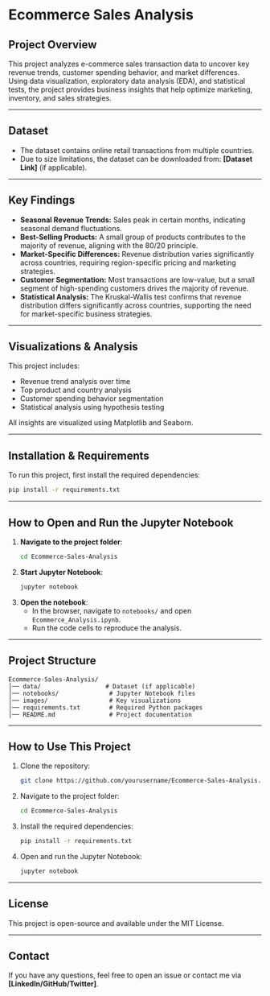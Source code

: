 # Ecommerce Sales Analysis

## **Project Overview**
This project analyzes e-commerce sales transaction data to uncover key revenue trends, customer spending behavior, and market differences.  
Using data visualization, exploratory data analysis (EDA), and statistical tests, the project provides business insights that help optimize marketing, inventory, and sales strategies.

---

## **Dataset**
- The dataset contains online retail transactions from multiple countries.
- Due to size limitations, the dataset can be downloaded from: **[Dataset Link]** (if applicable).

---

## **Key Findings**
- **Seasonal Revenue Trends:** Sales peak in certain months, indicating seasonal demand fluctuations.
- **Best-Selling Products:** A small group of products contributes to the majority of revenue, aligning with the 80/20 principle.
- **Market-Specific Differences:** Revenue distribution varies significantly across countries, requiring region-specific pricing and marketing strategies.
- **Customer Segmentation:** Most transactions are low-value, but a small segment of high-spending customers drives the majority of revenue.
- **Statistical Analysis:** The Kruskal-Wallis test confirms that revenue distribution differs significantly across countries, supporting the need for market-specific business strategies.

---

## **Visualizations & Analysis**
This project includes:
- Revenue trend analysis over time
- Top product and country analysis
- Customer spending behavior segmentation
- Statistical analysis using hypothesis testing

All insights are visualized using Matplotlib and Seaborn.

---

## **Installation & Requirements**
To run this project, first install the required dependencies:

```sh
pip install -r requirements.txt
```

---

## **How to Open and Run the Jupyter Notebook**
1. **Navigate to the project folder**:
   ```sh
   cd Ecommerce-Sales-Analysis
   ```
2. **Start Jupyter Notebook**:
   ```sh
   jupyter notebook
   ```
3. **Open the notebook**:
   - In the browser, navigate to `notebooks/` and open `Ecommerce_Analysis.ipynb`.
   - Run the code cells to reproduce the analysis.

---

## **Project Structure**
```
Ecommerce-Sales-Analysis/
│── data/                  # Dataset (if applicable)
│── notebooks/              # Jupyter Notebook files
│── images/                 # Key visualizations
│── requirements.txt        # Required Python packages
│── README.md               # Project documentation

```

---

## **How to Use This Project**
1. Clone the repository:
   ```sh
   git clone https://github.com/yourusername/Ecommerce-Sales-Analysis.git
   ```
2. Navigate to the project folder:
   ```sh
   cd Ecommerce-Sales-Analysis
   ```
3. Install the required dependencies:
   ```sh
   pip install -r requirements.txt
   ```
4. Open and run the Jupyter Notebook:
   ```sh
   jupyter notebook
   ```

---

## **License**
This project is open-source and available under the MIT License.

---

## **Contact**
If you have any questions, feel free to open an issue or contact me via **[LinkedIn/GitHub/Twitter]**.
